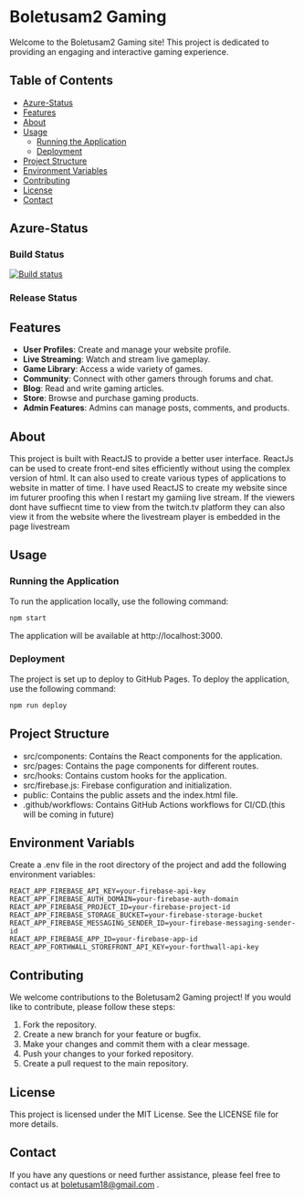 # Boletusam2 Gaming

Welcome to the Boletusam2 Gaming site! This project is dedicated to providing an engaging and interactive gaming experience.

## Table of Contents

- [Azure-Status](#azure-status)
- [Features](#features)
- [About](#about)
- [Usage](#usage)
  - [Running the Application](#running-the-application)
  - [Deployment](#deployment)
- [Project Structure](#project-structure)
- [Environment Variables](#environment-variables)
- [Contributing](#contributing)
- [License](#license)
- [Contact](#contact)

## Azure-Status

### Build Status
[![Build status](https://dev.azure.com/boletusam2gamingllc/Boletusam2_Gaming_Website/_apis/build/status/Boletusam2_Gaming_Website-CI)](https://dev.azure.com/boletusam2gamingllc/Boletusam2_Gaming_Website/_build/latest?definitionId=20)

### Release Status

## Features

- **User Profiles**: Create and manage your website profile.
- **Live Streaming**: Watch and stream live gameplay.
- **Game Library**: Access a wide variety of games.
- **Community**: Connect with other gamers through forums and chat.
- **Blog**: Read and write gaming articles.
- **Store**: Browse and purchase gaming products.
- **Admin Features**: Admins can manage posts, comments, and products.

## About

This project is built with ReactJS to provide a better user interface. ReactJs can be used to create front-end sites efficiently without using the complex version of html. It can also used to create various types of applications to website in matter of time. I have used ReactJS to create my website since im futurer proofing this when I restart my gamiing live stream. If the viewers dont have suffiecnt time to view from the twitch.tv platform they can also view it from the website where the livestream player is embedded in the page livestream

## Usage

### Running the Application

To run the application locally, use the following command:

```sh
npm start
``` 
The application will be available at http://localhost:3000.

### Deployment

The project is set up to deploy to GitHub Pages. To deploy the application, use the following command:
```sh
npm run deploy
```

## Project Structure
- src/components: Contains the React components for the application.
- src/pages: Contains the page components for different routes.
- src/hooks: Contains custom hooks for the application.
- src/firebase.js: Firebase configuration and initialization.
- public: Contains the public assets and the index.html file.
- .github/workflows: Contains GitHub Actions workflows for CI/CD.(this will be coming in future)

## Environment Variabls
Create a .env file in the root directory of the project and add the following environment variables:

```
REACT_APP_FIREBASE_API_KEY=your-firebase-api-key
REACT_APP_FIREBASE_AUTH_DOMAIN=your-firebase-auth-domain
REACT_APP_FIREBASE_PROJECT_ID=your-firebase-project-id
REACT_APP_FIREBASE_STORAGE_BUCKET=your-firebase-storage-bucket
REACT_APP_FIREBASE_MESSAGING_SENDER_ID=your-firebase-messaging-sender-id
REACT_APP_FIREBASE_APP_ID=your-firebase-app-id
REACT_APP_FORTHWALL_STOREFRONT_API_KEY=your-forthwall-api-key
```

## Contributing
We welcome contributions to the Boletusam2 Gaming project! If you would like to contribute, please follow these steps:

1. Fork the repository.
2. Create a new branch for your feature or bugfix.
3. Make your changes and commit them with a clear message.
4. Push your changes to your forked repository.
5. Create a pull request to the main repository.

## License

This project is licensed under the MIT License. See the LICENSE file for more details.

## Contact 
If you have any questions or need further assistance, please feel free to contact us at boletusam18@gmail.com .